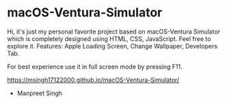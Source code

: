 # macOS-Ventura-Simulator
Hi, it's just my personal favorite project based on macOS-Ventura Simulator which is completely designed using HTML, CSS, JavaScript. Feel free to explore it.
Features:
Apple Loading Screen,
Change Wallpaper,
Developers Tab.

For best experience use it in full screen mode by pressing F11.

https://msingh17122000.github.io/macOS-Ventura-Simulator/

- Manpreet Singh
